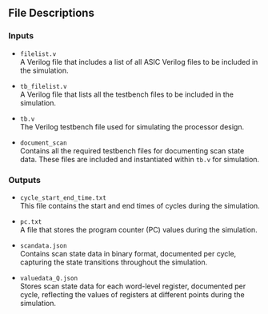 ## File Descriptions 

### Inputs

- `filelist.v`  
  A Verilog file that includes a list of all ASIC Verilog files to be included in the simulation.

- `tb_filelist.v`  
  A Verilog file that lists all the testbench files to be included in the simulation.

- `tb.v`  
  The Verilog testbench file used for simulating the processor design.
  
- `document_scan`  
  Contains all the required testbench files for documenting scan state data. These files are included and instantiated within `tb.v` for simulation.

### Outputs

- `cycle_start_end_time.txt`  
  This file contains the start and end times of cycles during the simulation. 

- `pc.txt`  
  A file that stores the program counter (PC) values during the simulation.

- `scandata.json`  
  Contains scan state data in binary format, documented per cycle, capturing the state transitions throughout the simulation.

- `valuedata_Q.json`  
  Stores scan state data for each word-level register, documented per cycle, reflecting the values of registers at different points during the simulation.
